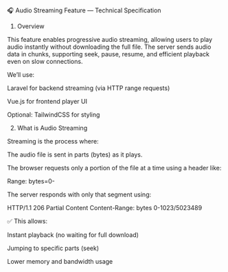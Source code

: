 🎧 Audio Streaming Feature — Technical Specification
1. Overview

This feature enables progressive audio streaming, allowing users to play audio instantly without downloading the full file.
The server sends audio data in chunks, supporting seek, pause, resume, and efficient playback even on slow connections.

We’ll use:

Laravel for backend streaming (via HTTP range requests)

Vue.js for frontend player UI

Optional: TailwindCSS for styling

2. What is Audio Streaming

Streaming is the process where:

The audio file is sent in parts (bytes) as it plays.

The browser requests only a portion of the file at a time using a header like:

Range: bytes=0-


The server responds with only that segment using:

HTTP/1.1 206 Partial Content
Content-Range: bytes 0-1023/5023489


✅ This allows:

Instant playback (no waiting for full download)

Jumping to specific parts (seek)

Lower memory and bandwidth usage